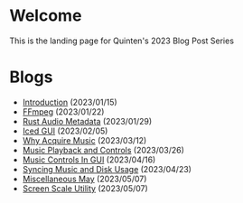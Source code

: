 # Welcome

This is the landing page for Quinten's 2023 Blog Post Series

# Blogs
* [Introduction](/2023/01/15/introducing-my-musiq-player-and-blog-series) (2023/01/15)
* [FFmpeg](/2023/01/22/learning-audio-metadata-with-ffmpeg) (2023/01/22)
* [Rust Audio Metadata](/2023/01/29/parsing-audio-files-with-rust) (2023/01/29)
* [Iced GUI](/2023/02/05/building-a-simple-iced-gui) (2023/02/05)
* [Why Acquire Music](/2023/03/12/why-acquire-music) (2023/03/12)
* [Music Playback and Controls](/2023/03/26/music-playback-and-controls) (2023/03/26)
* [Music Controls In GUI](/2023/04/16/music-controls-in-gui) (2023/04/16)
* [Syncing Music and Disk Usage](/2023/04/23/syncing-music-and-disk-usage) (2023/04/23)
* [Miscellaneous May](/2023/05/07/misc-may) (2023/05/07)
* [Screen Scale Utility](/2023/05/07/screen-scale-utility) (2023/05/07)
